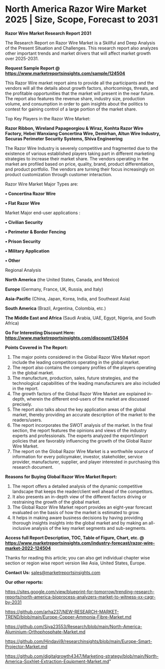 # North America Razor Wire Market 2025 | Size, Scope, Forecast to 2031

<strong>Razor Wire Market Research Report 2031</strong>

The Research Report on Razor Wire Market is a Skillful and Deep Analysis of the Present Situation and Challenges. This research report also analyzes other important trends and market drivers that will affect market growth over 2025-2031.

<strong>Request Sample Report @ <a href=https://www.marketreportsinsights.com/sample/124504>https://www.marketreportsinsights.com/sample/124504</a></strong>

This Razor Wire market report aims to provide all the participants and the vendors will all the details about growth factors, shortcomings, threats, and the profitable opportunities that the market will present in the near future. The report also features the revenue share, industry size, production volume, and consumption in order to gain insights about the politics to contest for gaining control of a large portion of the market share.

Top Key Players in the Razor Wire Market:

<strong>Razor Ribbon, Wireland Papageorgiou & Wiraz, Konhta Razor Wire Factory, Hebei Wanxiang Concertina Wire, Demirhan, Altun Wire Industry, Securas Perimeter Security Systems, Shiva Engineering</strong>

The Razor Wire Industry is severely competitive and fragmented due to the existence of various established players taking part in different marketing strategies to increase their market share. The vendors operating in the market are profiled based on price, quality, brand, product differentiation, and product portfolio. The vendors are turning their focus increasingly on product customization through customer interaction.

Razor Wire Market Major Types are:

<strong>• Concertina Razor Wire

• Flat Razor Wire</strong>

Market Major end-user applications :

<strong>• Civilian Security

• Perimeter & Border Fencing

• Prison Security

• Military Application

• Other</strong>

Regional Analysis

</u><strong><b>North America</b></strong> (the United States, Canada, and Mexico)

<strong><b>Europe </b></strong>(Germany, France, UK, Russia, and Italy)

<strong><b>Asia-Pacific</b></strong> (China, Japan, Korea, India, and Southeast Asia)

<strong><b>South America</b></strong> (Brazil, Argentina, Colombia, etc.)

<strong><b>The Middle East and Africa</b></strong> (Saudi Arabia, UAE, Egypt, Nigeria, and South Africa)

<strong>Go For Interesting Discount Here: <a href=https://www.marketreportsinsights.com/discount/124504>https://www.marketreportsinsights.com/discount/124504</a></strong>

<strong>Points Covered in The Report:</strong>
<ol>
  <li>The major points considered in the Global Razor Wire Market report include the leading competitors operating in the global market.</li>
  <li>The report also contains the company profiles of the players operating in the global market.</li>
  <li>The manufacture, production, sales, future strategies, and the technological capabilities of the leading manufacturers are also included in the report.</li>
  <li>The growth factors of the Global Razor Wire Market are explained in-depth, wherein the different end-users of the market are discussed precisely.</li>
  <li>The report also talks about the key application areas of the global market, thereby providing an accurate description of the market to the readers/users.</li>
  <li>The report incorporates the SWOT analysis of the market. In the final section, the report features the opinions and views of the industry experts and professionals. The experts analyzed the export/import policies that are favorably influencing the growth of the Global Razor Wire Market.</li>
  <li>The report on the Global Razor Wire Market is a worthwhile source of information for every policymaker, investor, stakeholder, service provider, manufacturer, supplier, and player interested in purchasing this research document.</li>
</ol>
<strong>Reasons for Buying Global Razor Wire Market Report:</strong>

<ol>
  <li>The report offers a detailed analysis of the dynamic competitive landscape that keeps the reader/client well ahead of the competitors.</li>
  <li>It also presents an in-depth view of the different factors driving or restraining the growth of the global market.</li>
  <li>The Global Razor Wire Market report provides an eight-year forecast evaluated on the basis of how the market is estimated to grow.</li>
  <li>It helps in making aware business decisions by having providing thorough insights insights into the global market and by making an all-inclusive analysis of the key market segments and sub-segments.</li>
</ol>
<strong>Access full Report Description, TOC, Table of Figure, Chart, etc. @ <a href=https://www.marketreportsinsights.com/industry-forecast/razor-wire-market-2022-124504>https://www.marketreportsinsights.com/industry-forecast/razor-wire-market-2022-124504</a></strong>


Thanks for reading this article; you can also get individual chapter wise section or region wise report version like Asia, United States, Europe.

<strong>Contact Us:</strong>
sales@marketreportsinsights.com

<strong>Our other reports:</strong>

<a href=https://sites.google.com/view/blueprint-for-tomorrow/trending-research-reports/north-america-bioprocess-analyzers-market-to-witness-xx-cagr-by-2031>https://sites.google.com/view/blueprint-for-tomorrow/trending-research-reports/north-america-bioprocess-analyzers-market-to-witness-xx-cagr-by-2031</a>

<a href=https://github.com/arha237/NEW-RESEARCH-MARKET-TREND/blob/main/Europe-Copper-Ammonia-Fibre-Market.md>https://github.com/arha237/NEW-RESEARCH-MARKET-TREND/blob/main/Europe-Copper-Ammonia-Fibre-Market.md</a>

<a href=https://github.com/Siya23553/Research/blob/main/North-America-Aluminium-Orthophosphate-Market.md>https://github.com/Siya23553/Research/blob/main/North-America-Aluminium-Orthophosphate-Market.md</a>

<a href=https://github.com/Hindavii9/researchinsights/blob/main/Europe-Smart-Projector-Market.md>https://github.com/Hindavii9/researchinsights/blob/main/Europe-Smart-Projector-Market.md</a>

<a href=https://github.com/digitalgrowth4347/Marketing-strategy/blob/main/North-America-Soxhlet-Extraction-Equipment-Market.md>https://github.com/digitalgrowth4347/Marketing-strategy/blob/main/North-America-Soxhlet-Extraction-Equipment-Market.md</a>"
